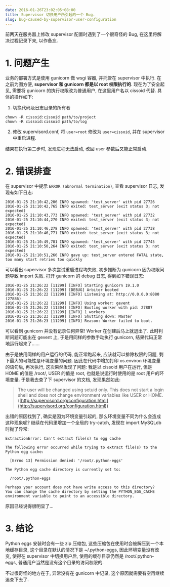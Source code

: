 ```yaml
---
date: 2016-01-26T23:02:05+08:00
title: Supervisor 切换用户所引起的一个 Bug.
slug: bug-caused-by-supervisor-user-configuration
---
```



前两天在服务器上修改 supervisor 配置时遇到了一个很奇怪的 Bug,
在这里将解决过程记录下来, 以作备忘.
<!--more-->

# 1. 问题产生

业务的部署方式是使用 gunicorn 做 wsgi 容器, 并托管在 supervisor 中执行.
在之前为图方便, **supervisor 和 gunicorn 都是以 root 权限执行的**.
现在为了安全起见, 需要将 gunicorn 的执行权限改为普通用户, 在这里用户名以 cissoid
代替. 具体的操作如下:

1. 切换代码及日志目录的所有者

``` Text
chown -R cissoid:cissoid path/to/project
chown -R cissoid:cissoid path/to/log
```

2. 修改 supervisord.conf, 将 `user=root` 修改为 `user=cissoid`, 并在 supervisor 中重启进程.

结果在执行第二步时, 发现进程无法启动, 改回 user 参数后又能正常启动.

# 2. 错误排查

在 supervisor 中提示 `ERROR (abnormal termination)`, 查看 supervisor 日志, 发现有如下日志:

``` Text
2016-01-25 21:10:42,206 INFO spawned: 'test_server' with pid 27726
2016-01-25 21:10:42,765 INFO exited: test_server (exit status 3; not expected)
2016-01-25 21:10:43,773 INFO spawned: 'test_server' with pid 27732
2016-01-25 21:10:44,270 INFO exited: test_server (exit status 3; not expected)
2016-01-25 21:10:46,278 INFO spawned: 'test_server' with pid 27738
2016-01-25 21:10:46,771 INFO exited: test_server (exit status 3; not expected)
2016-01-25 21:10:49,781 INFO spawned: 'test_server' with pid 27745
2016-01-25 21:10:50,264 INFO exited: test_server (exit status 3; not expected)
2016-01-25 21:10:51,266 INFO gave up: test_server entered FATAL state, too many start retries too quickly
```

可以看出 supervisor 多次尝试重启进程均失败, 初步推断为 gunicorn 因为权限问题导致
import 失败. 打开 gunicorn 的 debug 日志, 得到如下错误日志:

``` Text
2016-01-25 21:26:22 [11299] [INFO] Starting gunicorn 19.1.0
2016-01-25 21:26:22 [11299] [DEBUG] Arbiter booted
2016-01-25 21:26:22 [11299] [INFO] Listening at: http://0.0.0.0:8080 (27886)
2016-01-25 21:26:22 [11299] [INFO] Using worker: gevent
2016-01-25 21:26:22 [11304] [INFO] Booting worker with pid: 27887
2016-01-25 21:26:22 [11299] [INFO] 1 workers
2016-01-25 21:26:23 [11299] [INFO] Shutting down: Master
2016-01-25 21:26:23 [11299] [INFO] Reason: Worker failed to boot.
```

可以看到 gunicorn 并没有记录任何异常! Worker 在创建后马上就退出了. 此时判断问题可能出在
gevent 上, 于是用同样的参数手动执行 gunicorn, 结果代码正常地运行起来了......

由于是使用同样的用户运行的代码, 能正常跑起来, 应该就可以排除权限的问题, 剩下最大的可能性是环境变量的问题.
因此在代码中增加打印 os.environ 环境变量的语句后, 再次执行, 这次果然发现了问题:
我是以 cissoid 用户在运行, 但是 HOME 的值是 /root/, USER 的值是 root, 也就是说运行时使用的是
root 用户的环境变量. 于是我去查了下 supervisor 的文档, 发现果然如此:

> The user will be changed using setuid only. This does not start a login shell
> and does not change environment variables like USER or HOME.
> ([http://supervisord.org/configuration.html](http://supervisord.org/configuration.html))

出错的原因找到了, 确实是因为环境变量引起的,
那么环境变量不同为什么会造成这种现象呢? 继续在代码里增加一个全局的 try-catch,
发现在 import MySQLdb 时抛了异常:

``` Text
ExtractionError: Can't extract file(s) to egg cache

The following error occurred while trying to extract file(s) to the Python egg cache:

  [Errno 13] Permission denied: '/root/.python-eggs'

The Python egg cache directory is currently set to:

  /root/.python-eggs

Perhaps your account does not have write access to this directory?  You can change the cache directory by setting the PYTHON_EGG_CACHE environment variable to point to an accessible directory.
```

原因已经说得很明显了...

# 3. 结论
Python eggs 安装时会有一些 zip 压缩包, 这些压缩包在使用时会被解压到一个本地缓存目录,
这个目录在默认的情况下是 ~/.python-eggs, 因此环境变量没有改变, 使得在 supervisor
中切换用户后, 使用的缓存目录仍然是 /root/.python-eggs, 普通用户当然是没有这个目录的访问权限的.

不过很奇怪的地方在于, 异常没有在 gunicorn 中记录, 这个原因就需要有空再继续追查下去了.
